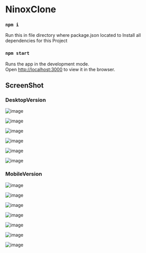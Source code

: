 # NinoxClone

### `npm i`

Run this in file directory where package.json located to Install all dependencies for this Project
  
### `npm start`

Runs the app in the development mode.\
Open [http://localhost:3000](http://localhost:3000) to view it in the browser.

## ScreenShot

### DesktopVersion


![image](https://user-images.githubusercontent.com/75206351/108695227-0c453000-7526-11eb-9f07-910f5b984b09.png)


![image](https://user-images.githubusercontent.com/75206351/108694629-4e21a680-7525-11eb-994d-f6fae875963e.png)


![image](https://user-images.githubusercontent.com/75206351/108694780-80330880-7525-11eb-92cc-2be5771711f7.png)


![image](https://user-images.githubusercontent.com/75206351/108694947-b7a1b500-7525-11eb-9826-524ae9ce3c8b.png)


![image](https://user-images.githubusercontent.com/75206351/108695033-d2742980-7525-11eb-852f-f5f809415ef1.png)


![image](https://user-images.githubusercontent.com/75206351/108695085-e1f37280-7525-11eb-9cde-759520dfe36c.png)



### MobileVersion


![image](https://user-images.githubusercontent.com/75206351/108696112-1e739e00-7527-11eb-8fa6-406ba5a26cec.png)


![image](https://user-images.githubusercontent.com/75206351/108696171-33e8c800-7527-11eb-9314-82e2e7c3fc94.png)


![image](https://user-images.githubusercontent.com/75206351/108696221-44993e00-7527-11eb-9b1b-e6393154440d.png)


![image](https://user-images.githubusercontent.com/75206351/108696301-5c70c200-7527-11eb-88a3-b2083b5228ad.png)


![image](https://user-images.githubusercontent.com/75206351/108696370-71e5ec00-7527-11eb-91ca-6d7266be0622.png)


![image](https://user-images.githubusercontent.com/75206351/108696423-8629e900-7527-11eb-9a82-b3fcb69a05f7.png)


![image](https://user-images.githubusercontent.com/75206351/108696461-95109b80-7527-11eb-88cc-21c5810c70f8.png)

